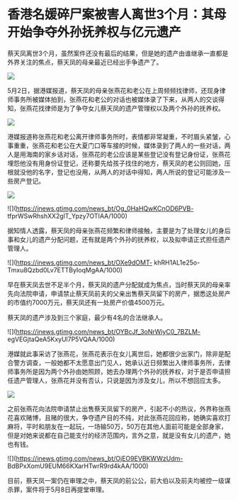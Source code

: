 # 香港名媛碎尸案被害人离世3个月：其母开始争夺外孙抚养权与亿元遗产

蔡天凤离世3个月，虽然案件还没有最后的结果，但是她的遗产由谁继承一直都是外界关注的焦点，蔡天凤的母亲最近已经出手争遗产了。

![](https://inews.gtimg.com/news_bt/O0el69Y0oaUADE1KG_f7tTX8QIohkHrPCrmG7_j7TivV0AA/1000)

5月2日，据港媒报道，蔡天凤的母亲张燕花和老公在上周频频找律师，还现身律师事务所被媒体拍到，张燕花和老公的对话也被媒体录了下来，从两人的交谈得知，张燕花找律师是为了争夺女儿蔡天凤的遗产管理权以及两个外孙的抚养权。

![](https://inews.gtimg.com/news_bt/OU4ruS6iRkRfZeljH4FmsL9RTMAkkOH_C2IbXBBrVtVykAA/1000)

港媒报道称张燕花和老公离开律师事务所时，表情都非常凝重，不时眉头紧皱，心事重重，张燕花和老公在大夏门口等车接的时候，媒体录到了两人的一些对话，两人是用海南的家乡话对话，张燕花的老公应该是某些登记没有登记身份证，张燕花埋怨他没有用身份证登记，还称要先给孩子找住的地方，蔡天凤的老公则回她，压根就没他的名字，登记也没用，从两人的对话中得知，两人所说的登记可能涉及一些房产登记。

![](https://inews.gtimg.com/news_bt/O8z6D7bTmDjoLVJaWRrg3hgwHFGBQFbd9xmxtLck9kyPkAA/1000)

![](https://inews.gtimg.com/news_bt/Og_0HaHQwKCnOD6PVB-
tfprWSwRhshXX2glT_Ypzy7OTIAA/1000)

据知情人透露，蔡天凤的母亲张燕花频繁和律师接触，主要是为了处理女儿的身后事和女儿的遗产分配问题，还有就是两个外孙的抚养权，以及拟申请正式担任遗产管理人。

![](https://inews.gtimg.com/news_bt/OXe9dOMT-
khRH1AL1e25o-Tmxu8Qzbd0Lv7ETTByIoqMgAA/1000)

早在蔡天凤去世不足半个月，蔡天凤的遗产分配就成为焦点，当时蔡天凤的母亲率先向法院申请，申请禁止蔡天凤前夫的父亲出售蔡天凤留下的房产，据悉这处房产的市值约7000万元，蔡天凤还有一处房产价值4500万元。

蔡天凤的遗产涉及到三个家庭，最少有4名的合法继承人。

![](https://inews.gtimg.com/news_bt/OYBcJf_3oNrWiyC0_7BZLM-
egVEGjtaQeA5KxyUl7P5VQAA/1000)

港媒就此事采访了张燕花，张燕花表示在女儿离世后，她都很少出家门，除非是配合警方调查，一般她都不太愿意出门见人，她承认近日频繁出入律师事务所，去律师事务所是因为两个外孙由她照顾，她去办理两个外孙的抚养权，对于是否申请担任遗产管理人，张燕花并没有否认，只说是因为涉及女儿，所以不想回应太多。

![](https://inews.gtimg.com/news_bt/OW9Vz1oZ9_XQw_CxcwDUCaP_y59KXV7D7By23ZxabLLF4AA/1000)

之前张燕花向法院申请禁止出售蔡天凤留下的房产，引起不小的热议，外界称张燕花喜欢赌博，且赌的很大，争夺遗产目的不纯，对此张燕花回应称，她确实喜欢打麻将，平时和朋友在一起玩，一场输50万，50万在其他人面前可能是全部身家，但是对她来说都在自己能支付的经济范围内，言外之意，就是没有女儿的遗产，她也有钱。

![](https://inews.gtimg.com/news_bt/OjEO9EVBKWWzUdm-
BdBPxXomU9EUM66KXarHTwrR9rd4kAA/1000)

目前，蔡天凤一案仍在审理之中，蔡天凤的前公公，前大伯以及前夫均被控一级谋杀罪，案件将于5月8日再提堂审理。

